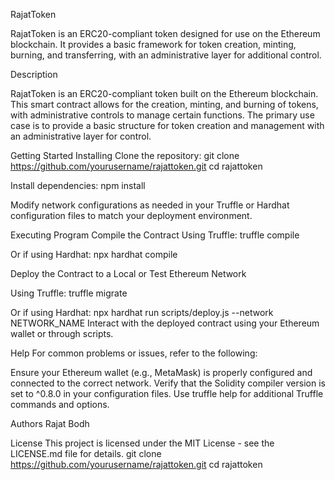 RajatToken

RajatToken is an ERC20-compliant token designed for use on the Ethereum blockchain. It provides a basic framework for token creation, minting, burning, and transferring, with an administrative layer for additional control.

Description

RajatToken is an ERC20-compliant token built on the Ethereum blockchain. This smart contract allows for the creation, minting, and burning of tokens, with administrative controls to manage certain functions. The primary use case is to provide a basic structure for token creation and management with an administrative layer for control.

Getting Started
Installing
Clone the repository:
git clone https://github.com/yourusername/rajattoken.git
cd rajattoken

Install dependencies:
npm install

Modify network configurations as needed in your Truffle or Hardhat configuration files to match your deployment environment.

Executing Program
Compile the Contract
Using Truffle:
truffle compile

Or if using Hardhat:
npx hardhat compile

Deploy the Contract to a Local or Test Ethereum Network

Using Truffle:
truffle migrate

Or if using Hardhat:
npx hardhat run scripts/deploy.js --network NETWORK_NAME
Interact with the deployed contract using your Ethereum wallet or through scripts.

Help
For common problems or issues, refer to the following:

Ensure your Ethereum wallet (e.g., MetaMask) is properly configured and connected to the correct network.
Verify that the Solidity compiler version is set to ^0.8.0 in your configuration files.
Use truffle help for additional Truffle commands and options.

Authors
Rajat Bodh

License
This project is licensed under the MIT License - see the LICENSE.md file for details.
git clone https://github.com/yourusername/rajattoken.git
cd rajattoken

